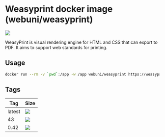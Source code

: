 Weasyprint docker image (webuni/weasyprint)
===========================================

![](https://weasyprint.readthedocs.io/en/stable/_static/logo.png)

WeasyPrint is visual rendering engine for HTML and CSS that can export to PDF. It aims to support web standards for printing.

Usage
-----

```bash
docker run --rm -v `pwd`:/app -w /app webuni/weasyprint https://weasyprint.org/ weasyprint.pdf
```

Tags
----

 Tag    | Size
 ------ | ----
 latest | [![](https://images.microbadger.com/badges/image/webuni/weasyprint.svg)](https://microbadger.com/images/webuni/weasyprint)
 43     | [![](https://images.microbadger.com/badges/image/webuni/weasyprint:43.svg)](https://microbadger.com/images/webuni/weasyprint:43)
 0.42   | [![](https://images.microbadger.com/badges/image/webuni/weasyprint:0.42.svg)](https://microbadger.com/images/webuni/weasyprint:0.42)


